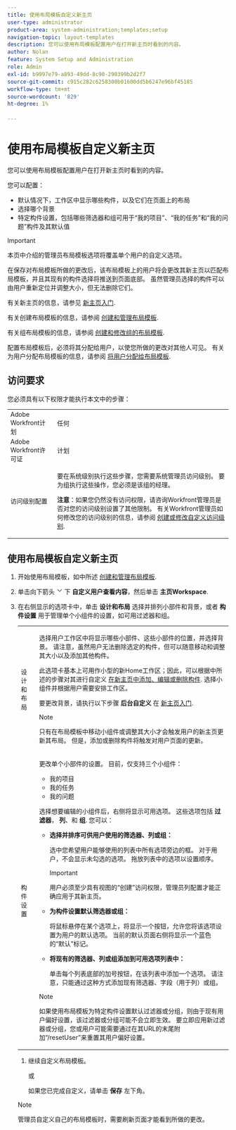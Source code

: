 ```yaml
---
title: 使用布局模板自定义新主页
user-type: administrator
product-area: system-administration;templates;setup
navigation-topic: layout-templates
description: 您可以使用布局模板配置用户在打开新主页时看到的内容。
author: Nolan
feature: System Setup and Administration
role: Admin
exl-id: b9997e79-a893-49dd-8c90-290399b2d2f7
source-git-commit: c915c282c6258300b01600dd5b6247e96bf45185
workflow-type: tm+mt
source-wordcount: '829'
ht-degree: 1%

---
```


# 使用布局模板自定义新主页

您可以使用布局模板配置用户在打开新主页时看到的内容。

您可以配置：

* 默认情况下，工作区中显示哪些构件，以及它们在页面上的布局
* 选择哪个背景
* 特定构件设置，包括哪些筛选器和组可用于“我的项目”、“我的任务”和“我的问题”构件及其默认值

>[!IMPORTANT]
>
>本页中介绍的管理员布局模板选项将覆盖单个用户的自定义选项。
>
>在保存对布局模板所做的更改后，该布局模板上的用户将会更改其新主页以匹配布局模板，并且其现有的构件选择将推送到页面底部。 虽然管理员选择的构件可以由用户重新定位并调整大小，但无法删除它们。

有关新主页的信息，请参见 [新主页入门](/help/quicksilver/workfront-basics/using-home/new-home/get-started-with-new-home.md).

有关创建布局模板的信息，请参阅 [创建和管理布局模板](../use-layout-templates/create-and-manage-layout-templates.md).

有关组布局模板的信息，请参阅 [创建和修改组的布局模板](../../../administration-and-setup/manage-groups/work-with-group-objects/create-and-modify-a-groups-layout-templates.md).

配置布局模板后，必须将其分配给用户，以使您所做的更改对其他人可见。 有关为用户分配布局模板的信息，请参阅 [将用户分配给布局模板](../use-layout-templates/assign-users-to-layout-template.md).

## 访问要求

您必须具有以下权限才能执行本文中的步骤：

<table style="table-layout:auto"> 
 <col> 
 <col> 
 <tbody> 
  <tr> 
   <td role="rowheader">Adobe Workfront计划</td> 
   <td>任何</td> 
  </tr> 
  <tr> 
   <td role="rowheader">Adobe Workfront许可证</td> 
   <td>计划</td> 
  </tr> 
  <tr> 
   <td role="rowheader">访问级别配置</td> 
   <td> <p>要在系统级别执行这些步骤，您需要系统管理员访问级别。
要为组执行这些操作，您必须是该组的经理。</p> <p><b>注意</b>：如果您仍然没有访问权限，请咨询Workfront管理员是否对您的访问级别设置了其他限制。 有关Workfront管理员如何修改您的访问级别的信息，请参阅 <a href="../../../administration-and-setup/add-users/configure-and-grant-access/create-modify-access-levels.md" class="MCXref xref">创建或修改自定义访问级别</a>.</p> </td> 
  </tr> 
 </tbody> 
</table>

## 使用布局模板自定义新主页

1. 开始使用布局模板，如中所述 [创建和管理布局模板](../../../administration-and-setup/customize-workfront/use-layout-templates/create-and-manage-layout-templates.md).

1. 单击向下箭头 ![](assets/dropdown-arrow.png) 下 **自定义用户查看内容**，然后单击 **主页Workspace**.

1. 在右侧显示的选项卡中，单击 **设计和布局** 选择并排列小部件和背景，或者 **构件设置** 用于管理单个小组件的设置，如可用过滤器和组。

   <table style="table-layout:auto"> 
    <col> 
    <col> 
    <tbody> 
     <tr> 
      <td role="rowheader">设计和布局</td> 
      <td>
      <p>选择用户工作区中将显示哪些小部件、这些小部件的位置，并选择背景。 请注意，虽然用户无法删除选定的构件，但可以随意移动和调整其大小以及添加其他构件。</p>
      <p>此选项卡基本上可用作小型的新Home工作区；因此，可以根据中所述的步骤对其进行自定义 <a href="/help/quicksilver/workfront-basics/using-home/new-home/add-edit-remove-widgets-in-new-home.md" class="MCXref xref">在新主页中添加、编辑或删除构件</a>. 选择小组件并根据用户需要安排工作区。</p>
      <p>要更改背景，请执行以下步骤 <b>后台自定义</b> 在 <a href="/help/quicksilver/workfront-basics/using-home/new-home/get-started-with-new-home.md" class="MCXref xref">新主页入门</a>.</p>
      <p>

>[!NOTE]
>
>只有在布局模板中移动小组件或调整其大小才会触发用户的新主页更新其布局。 但是，添加或删除构件将触发对用户页面的更新。

</p>
     </td> 
     </tr> 
     <tr> 
      <td role="rowheader">构件设置</td> 
      <td>
      <p>更改单个小部件的设置。 目前，仅支持三个小组件：</p>
      <ul>
        <li>我的项目</li>
        <li>我的任务</li>
        <li>我的问题</li>
      </ul>
      <p>选择想要编辑的小组件后，右侧将显示可用选项。 这些选项包括 <b>过滤器</b>， <b>列</b>、和 <b>组</b>. 您可以：</p>
      <ul>
      <li><p><b>选择并排序可供用户使用的筛选器、列或组：</b></p>
      <p>选中您希望用户能够使用的列表中所有选项旁边的框。 对于用户，不会显示未勾选的选项。 拖放列表中的选项以设置顺序。</li></p>
      <p>

>[!IMPORTANT]
>
>用户必须至少具有视图的“创建”访问权限，管理员列配置才能正确应用于其新主页。

</p>
      <li><p><b>为构件设置默认筛选器或组：</b></p>
      <p>将鼠标悬停在某个选项上，将显示一个按钮，允许您将该选项设置为用户的默认选项。 当前的默认页面右侧将显示一个蓝色的“默认”标记。</li></p>
      <li><p><b>将现有的筛选器、列或组添加到可用选项列表中：</b></p>
      <p>单击每个列表底部的加号按钮，在该列表中添加一个选项。 请注意，只能通过这种方式添加现有筛选器、字段（用于列）或组。</p></li>
      </ul>
      <p>

>[!NOTE]
>
>如果使用布局模板为特定构件设置默认过滤器或分组，则由于现有用户偏好设置，该过滤器或分组可能不会立即生效。 要立即应用新过滤器或分组，您或用户可能需要通过在其URL的末尾附加“/resetUser”来重置其用户偏好设置。

</p>
  </td> 
  </tr>
  </tbody> 
  </table>

1. 继续自定义布局模板。

   或

   如果您已完成自定义，请单击 **保存** 左下角。


>[!NOTE]
>
>管理员自定义自己的布局模板时，需要刷新页面才能看到所做的更改。